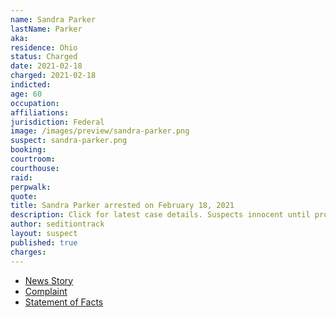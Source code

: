```yaml
---
name: Sandra Parker
lastName: Parker
aka:
residence: Ohio
status: Charged
date: 2021-02-18
charged: 2021-02-18
indicted:
age: 60
occupation:
affiliations:
jurisdiction: Federal
image: /images/preview/sandra-parker.png
suspect: sandra-parker.png
booking:
courtroom:
courthouse:
raid:
perpwalk:
quote:
title: Sandra Parker arrested on February 18, 2021
description: Click for latest case details. Suspects innocent until proven guilty.
author: seditiontrack
layout: suspect
published: true
charges:
---
```


- [News Story](https://www.dispatch.com/story/news/politics/state/2021/02/19/capitol-arrests-warren-county-couple-charged-jan-6-insurrection/4500408001/)
- [Complaint](https://htv-prod-media.s3.amazonaws.com/files/morrow-couple-1613747755.pdf)
- [Statement of Facts](https://htv-prod-media.s3.amazonaws.com/files/morrow-couple-1613747755.pdf)
